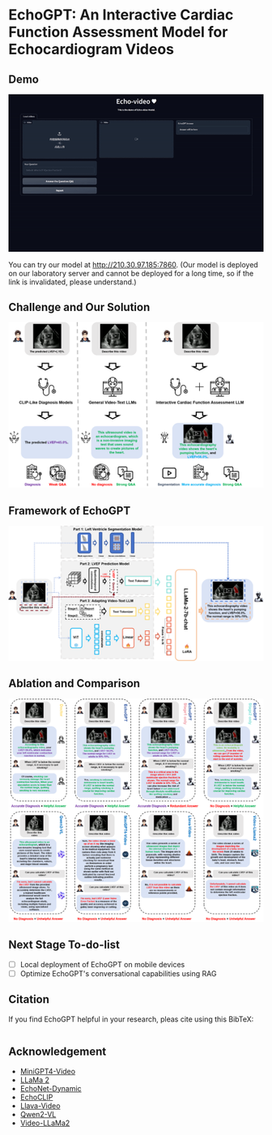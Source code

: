 # EchoGPT: An Interactive Cardiac Function Assessment Model for Echocardiogram Videos



## Demo

![img](Demo/EchoGPT_demo.gif)

You can try our model at http://210.30.97.185:7860. (Our model is deployed on our laboratory server and cannot be deployed for a long time, so if the link is invalidated, please understand.)

## Challenge and Our Solution
![img](assets/challenge-and-our-solution.png)

## Framework of EchoGPT

![img](assets/framework.png)

## Ablation and Comparison

![img](assets/Ablation-and-Comparison.png)

## Next Stage To-do-list

- [ ] Local deployment of EchoGPT on mobile devices
- [ ] Optimize EchoGPT's conversational capabilities using RAG

## Citation

If you find EchoGPT helpful in your research, pleas cite using this BibTeX:

```

```

## Acknowledgement

- [MiniGPT4-Video](https://github.com/Vision-CAIR/MiniGPT4-video)
- [LLaMa 2](https://huggingface.co/meta-llama/Llama-2-7b-chat-hf)
- [EchoNet-Dynamic](https://github.com/echonet/dynamic)
- [EchoCLIP](https://github.com/echonet/echo_CLIP)
- [Llava-Video](https://huggingface.co/lmms-lab/LLaVA-Video-7B-Qwen2)
- [Qwen2-VL](https://huggingface.co/spaces/Qwen/Qwen2-VL)
- [Video-LLaMa2](https://huggingface.co/DAMO-NLP-SG/VideoLLaMA2.1-7B-16F)
